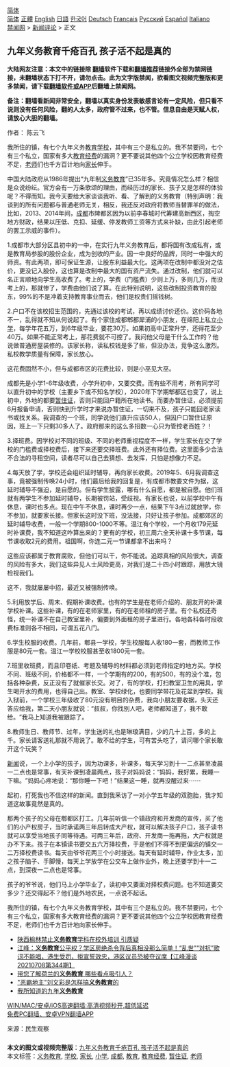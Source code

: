  <!-- 面包屑导航 --> <div class="breadcrumb"><!-- GTranslate: https://gtranslate.io/ -->  <div class="switcher notranslate">  <div class="selected">  <a href="#" onclick="return false;"> 简体</a>  </div>  <div class="option">  <a href="https://www.bannedbook.org" onclick="doGTranslate('zh-CN|zh-CN');jQuery('div.switcher div.selected a').html(jQuery(this).html());return false;" title="简体中文" class="nturl selected"> 简体</a>  <a href="https://www.bannedbook.org/zh-tw/" onclick="doGTranslate('zh-CN|zh-TW');jQuery('div.switcher div.selected a').html(jQuery(this).html());return false;" title="繁體中文" class="nturl"> 正體</a>  <a href="https://www.bannedbook.org/en/" onclick="doGTranslate('zh-CN|en');jQuery('div.switcher div.selected a').html(jQuery(this).html());return false;" title="English" class="nturl"> English</a>  <a href="https://www.bannedbook.org/ja/" onclick="doGTranslate('zh-CN|ja');jQuery('div.switcher div.selected a').html(jQuery(this).html());return false;" title="日本語" class="nturl"> 日語</a>  <a href="https://www.bannedbook.org/ko/" onclick="doGTranslate('zh-CN|ko');jQuery('div.switcher div.selected a').html(jQuery(this).html());return false;" title="한국어" class="nturl"> 한국어</a>  <a href="https://www.bannedbook.org/de/" onclick="doGTranslate('zh-CN|de');jQuery('div.switcher div.selected a').html(jQuery(this).html());return false;" title="Deutsch" class="nturl"> Deutsch</a>  <a href="https://www.bannedbook.org/fr/" onclick="doGTranslate('zh-CN|fr');jQuery('div.switcher div.selected a').html(jQuery(this).html());return false;" title="Français" class="nturl"> Français</a>  <a href="https://www.bannedbook.org/ru/" onclick="doGTranslate('zh-CN|ru');jQuery('div.switcher div.selected a').html(jQuery(this).html());return false;" title="Русский" class="nturl"> Русский</a>  <a href="https://www.bannedbook.org/es/" onclick="doGTranslate('zh-CN|es');jQuery('div.switcher div.selected a').html(jQuery(this).html());return false;" title="Español" class="nturl"> Español</a>  <a href="https://www.bannedbook.org/it/" onclick="doGTranslate('zh-CN|it');jQuery('div.switcher div.selected a').html(jQuery(this).html());return false;" title="Italiano" class="nturl"> Italiano</a>  </div>  </div>      <div class='breadcrumb-sub'><!-- Breadcrumb NavXT 6.3.0 --> <a href="https://www.bannedbook.org/" class="home">禁闻网</a> &gt; <a href="https://www.bannedbook.org/bnews/comments/" class="category">新闻评论</a> &gt; 正文</div></div><h2>九年义务教育千疮百孔 孩子活不起是真的</h2> <p class="notice"><b>大陆网友注意：本文中的链接除 <a href="https://github.com/bannedbook/fanqiang" >翻墙</a>软件下载和<a href="https://github.com/killgcd/justmysocks/blob/master/README.md">翻墙推荐</a>链接外全部为禁网链接，未翻墙状态下打不开，请勿点击。此为文字版禁闻，欲看图文视频完整版和更多禁闻，请下载<a href="https://github.com/bannedbook/fanqiang">翻墙软件或APP</a>后翻墙上禁闻网。</p><p>备注：翻墙看新闻非常安全，翻墙以真实身份发表敏感言论有一定风险，但只看不说则没有任何风险，翻的人太多，政府管不过来，也不管。信息自由是天赋人权，请放心大胆的翻墙。</b></p>  <div class="entry"> <p>作者： 陈云飞</p> <p id="summary">我所住的镇，有七个九年义务<a href="https://www.bannedbook.org/bnews/tag/%e6%95%99%e8%82%b2/" class="st_tag internal_tag" rel="tag" title="标签 教育 下的日志">教育</a><a href="https://www.bannedbook.org/bnews/tag/%e5%ad%a6%e6%a0%a1/" class="st_tag internal_tag" rel="tag" title="标签 学校 下的日志">学校</a>，其中有三个是私立的。我不禁要问，七个有三个私立，国家有多大<a href="https://www.bannedbook.org/bnews/tag/%E6%95%99%E8%82%B2%E7%BB%8F%E8%B4%B9/" class="st_tag internal_tag" rel="tag" title="标签 教育经费 下的日志">教育经费</a>的漏洞？更不要说其他四个公立学校因教育经费不足，<a href="https://www.bannedbook.org/bnews/tag/%e8%80%81%e5%b8%88/" class="st_tag internal_tag" rel="tag" title="标签 老师 下的日志">老师</a>们也千方百计地向<a href="https://www.bannedbook.org/bnews/tag/%E5%AE%B6%E9%95%BF/" class="st_tag internal_tag" rel="tag" title="标签 家长 下的日志">家长</a>伸手。</p> <p id="conimg">中国大陆政府从1986年提出‌‌“九年制<a href="https://www.bannedbook.org/bnews/tag/%E4%B9%89%E5%8A%A1%E6%95%99%E8%82%B2/" class="st_tag internal_tag" rel="tag" title="标签 义务教育 下的日志">义务教育</a>‌‌”已35年多。究竟情况怎么样？相信是众说纷纭。官方会有一万条歌颂的理由，而经历过的家长、孩子又是怎样的体验呢？不得而知。我今天要给大家谈谈我听、看、了解到的义务教育（特别声明：我谈到的所有问题都与普通老师无关，相反，我还反对政府将教师当替罪羊的做法，比如，2013、2014年间，<a href="https://www.bannedbook.org/bnews/tag/%e6%88%90%e9%83%bd/" class="st_tag internal_tag" rel="tag" title="标签 成都 下的日志">成都</a>市陴都区因为以前李春城时代筹建高新西区，掏空地方财政，结果以压低、克扣、延缓、停发教师工资等方式来补缺，由此引起老师的罢工示威的事件）。</p> <p>1.成都市大部分区县初中的一中，在实行九年义务教育后，都将国有改成私有，或是教育局参股的股份企业，成为创收的产业。因一中良好的品牌，同时一中强大的师资。有此两项，即可保证生源，让股东利益最大化。这两项在改制中都没对之估价，更没记入股份，这也算是改制中最大的国有资产流失。通过改制，他们就可以名正言顺地向学生高收费了。考上的，学费（门槛费）少则上万，多则几万，而没考上的，那就惨了，学费由他们说了算。在此特别说明，这些改制投资教育的股东，99%的不是冲着支持教育事业而去，他们是权贵们摇钱树。</p> <p>2.户口不在该校招生范围的，先通过该校的考试，再以成绩讨价还价。这价码各地不一，乱得就不知从何说起了。有个家住成都郫都犀浦的小朋友，在绵阳上私立<a href="https://www.bannedbook.org/bnews/tag/%E5%B0%8F%E5%AD%A6/" class="st_tag internal_tag" rel="tag" title="标签 小学 下的日志">小学</a>，每学年花五万，到6年级毕业，要花30万。如果初高中正常升学，还得花至少40万。如果不能正常考上，那花费就不可控了。我问他父母是干什么工作的？他说做普通房屋装修的。该家长称，读私校钱是多了些，但没办法，竞争这么激烈。私校教学质量有保障，家长放心。</p>  <p>这花费固然不小，但与成都市区的花费比较，则是小巫见大巫。</p> <p>成都先是小学1-6年级收费，小学升初中，又要交费。而有些不用考，所有同学可以直升初中的学校（主要乡下或不知名学校），2020年下学期郫都区也变了，说上初中，外地的都要<a href="https://www.bannedbook.org/bnews/tag/%E6%9A%82%E4%BD%8F%E8%AF%81/" class="st_tag internal_tag" rel="tag" title="标签 暂住证 下的日志">暂住证</a>，否则只能回户籍所在地读书。而要办暂住证，必须提前6月报备申请，否则快到升学时才来说办暂住证，一切来不及，孩子只能回老家读书或找关系。我调查的一个班，同学说他们直升应该50人，但因户口暂住证原因，班上一下只剩30多人了。政府那来的这么多招数一心只为管控老百姓？！</p> <p>3.择班费。因学校对不同的班级、不同的老师重视程度不一样，学生家长在交了学校的门槛费或择校费后，接下来还要交择班费。此外还有择位费。这里面多少合法不合法的寻租空间，读者尽可以自己去猜想、去发挥，只怕是想像力不足。</p> <p>4.每天放了学，学校还会组织延时辅导，再向家长收费。2019年5、6月我调查这事，竟被强制传唤24小时，他们最后给我的回复是，有成都市教委文件为据，这延时辅导不强迫，是自愿的。但有学生披露，哪有什么自愿，都是被自愿。他们班就有两学生不参加延时辅导，长期被罚站，受歧视。有家长也说，以前学校中午有休息，课时也多点。现在中午不休息，课时再少一点，结果下午3点过就放学，你不参加，就要家长接。但家长这时没下班，没法接，只好让孩子参加。成都郊区的延时辅导收费，一般一个学期800-1000不等。温江有个学校，一个月收179元延时补课费，我不知道这咋算出来的？更有的学校，初三周六全天补课十多节课，每节课收取2元的费用。祖国啊，你连二元一节课都拿不出来吗？</p> <p>这些应该都属于教育腐败，但他们可以干，你不能说。追踪真相的风险很大，调查的风险有多大，我们这些异见人士风险更高，对我们是二十四小时跟踪，用放大镜检视我们。</p>  <p>这不，我就屡屡中招，最近又被强制传唤。</p> <p>5.利用放学后、周末、假期补课收费。也有的学生是在老师介绍的、朋友开的补课学校补课。这些补课，有的在老师家里，有的在老师租的房子里。有个私校还奇怪，统一补课不在自己教室里补，偏要到外面租的房子里进行。各地各科各时段收费标准则各不相同，可谓五花八门。</p> <p>6.学生校服的收费。几年前，郫县一学校，学生校服每人收180一套，而教师工作服是80元一套。温江一学校校服甚至收1800元一套。</p> <p>7.班里收班费，而且印卷纸、考题及辅导的材料都必须到老师指定的地方买。学校不同、班级不同，价格都不一样，一个学期有的200，有的500，有的没个准，包括各种杂费，反正没有了就催家长交。对了，有的学校，打扫教室卫生的用具，学生喝开水的费用，也得自己出。教室、学校绿化，也要同学带花及花盆到学校。我入狱前，一个学校三年级收了80元没有明目的杂费，我向小朋友要收据，头天还答应给我，第二天小朋友就说：‌‌“叔叔，你找别人吧，老师都知道了，我不敢给。‌‌”我马上知道我被跟踪了。</p> <p>8.教师生日、教师节、过年，学生送的礼也是琳琅满目，少的几十上百，多的上千。家长请客送礼那就不用说了。敢不给的学生，可有苦头吃了，请问哪个家长敢开这个玩笑？</p>  <p><span class='wp_keywordlink_affiliate'><a href="https://www.bannedbook.org/" title="新闻">新闻</a></span>说，一个上小学的孩子，因为功课多，补课多，每天学习到十一二点甚至凌晨一二点也是常事，有天补课到凌晨两点，孩子对妈妈说：‌‌“妈妈，我好累，我睡一下嘛。‌‌”妈妈心疼地说：‌‌“那你睡一下吧！‌‌”结果这一睡，就再没醒过来⋯⋯</p> <p>起初，打死我也不信这样的新闻。直到我釆访了一对小学五年级的双胞胎，我才知道这故事竟然是真的。</p> <p>那两个孩子的父母在郫都区打工。几年前听信一个镇政府和开发商的宣传，买了他们的小产权房子，当时承诺两三年后转成大产权，就可以解决孩子户口，孩子读书就可以享受当地孩子同等待遇。可两三年后，政府、开发商一拖再拖，大产权就是办不下来。孩子在本镇读书要交五六万择校费，于是他们不得不到更偏远的镇交一二万择校费读书。每天由爷爷花两三个小时接送。每天有延时辅导，作业太多，加之孩子脑子、手脚慢，每天上学放学在公交车上做作业外，晚上还要学到十一二点，到深夜一二点也是常事。</p> <p>孩子的爷爷说，他们马上小学毕业了，读初中又要面对择校费问题。也不知道要交多少？还交得起不？他们是外地农民，一点说不起话。</p> <p>我所住的镇，有七个九年义务教育学校，其中有三个是私立的。我不禁要问，七个有三个私立，国家有多大教育经费的漏洞？更不要说其他四个公立学校因教育经费不足，老师们也千方百计地向家长伸手。</p>  <ul class='op-related-articles' title='相关阅读'> <li><a href='https://www.bannedbook.org/bnews/cbnews/20210715/1587308.html' target='_blank'>陕西榆林禁止<b>义务教育</b>学科在校外培训 引质疑</a></li> <li><a href='https://www.bannedbook.org/bnews/cbnews/20210709/1583582.html' target='_blank'>江峰：<b>义务教育</b>公平权？学区房绝杀令背后真相没那么简单！“乱世”“对抗”歌词不能唱，港生受罚，拒宣誓效忠，港区议员恐被夺议席【江峰漫谈20210708第344期】</a></li> <li><a href='https://www.bannedbook.org/bnews/comments/20210610/1564084.html' target='_blank'>带您了解荷兰的<b>义务教育</b> 哪些看点吸引人？</a></li> <li><a href='https://www.bannedbook.org/bnews/cnnews/20210407/1521109.html' target='_blank'>"恶霸地主"刘文彩是怎样搞<b>义务教育</b>的</a></li> <li><a href='https://www.bannedbook.org/bnews/renquan/20210227/1494824.html' target='_blank'>我所知道的九年<b>义务教育</b></a></li> </ul> <p class="texttj"> <a href="https://github.com/bannedbook/fanqiang/wiki/V2ray%E6%9C%BA%E5%9C%BA" target="_blank">WIN/MAC/安卓/iOS高速翻墙:高清视频秒开,超低延迟</a><br/> <a href="https://github.com/bannedbook/fanqiang/wiki/%E7%A6%81%E9%97%BB%E7%BD%91%E5%AE%89%E5%8D%93%E7%BF%BB%E5%A2%99%E6%96%B0%E9%97%BBAPP" target="_blank">免费PC翻墙、安卓VPN翻墙APP</a></p><p> 来源：民生观察 </p><a name='sharetosocial'></a>  <div style="margin-bottom:5px;padding-bottom:5px;clear:both"> <div id="archive-pix-1" class="banner-ads"> <!-- AuctionX Display platform tag START --> <div id="26318x728x90x621x_ADSLOT2" clicktrack="%%CLICK_URL_ESC%%"></div> <!-- AuctionX Display platform tag END --> </div> <div id="archive-pix-2" class="banner-ads"> <!-- AuctionX Display platform tag START --> <div id="26315x300x250x621x_ADSLOT2" clicktrack="%%CLICK_URL_ESC%%"></div> <!-- AuctionX Display platform tag END --> </div> </div>    <div id="archive-pix-1" class="banner-ads"> <!-- AuctionX Display platform tag START --> <div id="26318x728x90x621x_ADSLOT3" clicktrack="%%CLICK_URL_ESC%%"></div> <!-- AuctionX Display platform tag END --> </div> <div><b>本文的图文或视频完整版</b>：<a href='https://www.bannedbook.org/bnews/comments/20210715/1587487.html'>九年义务教育千疮百孔 孩子活不起是真的</a></div>  </div><!--END ENTRY--> <div class="postfooter"> <div>本文标签：<a href="https://www.bannedbook.org/bnews/tag/%E4%B9%89%E5%8A%A1%E6%95%99%E8%82%B2/" rel="tag">义务教育</a>, <a href="https://www.bannedbook.org/bnews/tag/%e5%ad%a6%e6%a0%a1/" rel="tag">学校</a>, <a href="https://www.bannedbook.org/bnews/tag/%E5%AE%B6%E9%95%BF/" rel="tag">家长</a>, <a href="https://www.bannedbook.org/bnews/tag/%E5%B0%8F%E5%AD%A6/" rel="tag">小学</a>, <a href="https://www.bannedbook.org/bnews/tag/%e6%88%90%e9%83%bd/" rel="tag">成都</a>, <a href="https://www.bannedbook.org/bnews/tag/%e6%95%99%e8%82%b2/" rel="tag">教育</a>, <a href="https://www.bannedbook.org/bnews/tag/%E6%95%99%E8%82%B2%E7%BB%8F%E8%B4%B9/" rel="tag">教育经费</a>, <a href="https://www.bannedbook.org/bnews/tag/%E6%9A%82%E4%BD%8F%E8%AF%81/" rel="tag">暂住证</a>, <a href="https://www.bannedbook.org/bnews/tag/%e8%80%81%e5%b8%88/" rel="tag">老师</a></div>  </div><!--END POSTFOOTER--> 